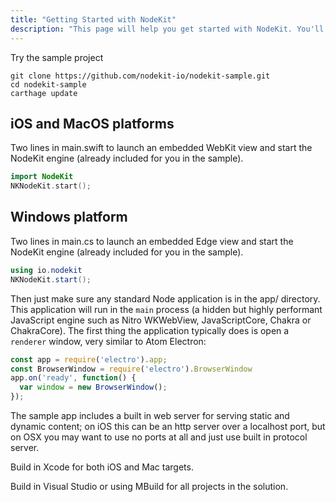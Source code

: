 ```yaml
---
title: "Getting Started with NodeKit"
description: "This page will help you get started with NodeKit. You'll be up and running in a jiffy!"
---
```

Try the sample project
```shell
git clone https://github.com/nodekit-io/nodekit-sample.git
cd nodekit-sample
carthage update
```

## iOS and MacOS platforms

Two lines in main.swift to launch an embedded WebKit view and start the NodeKit engine (already included for you in the sample).   

``` swift
import NodeKit
NKNodeKit.start();
```

## Windows platform

Two lines in main.cs to launch an embedded Edge view and start the NodeKit engine (already included for you in the sample).  

``` C#
using io.nodekit
NKNodeKit.start();
```

Then just make sure any standard Node application is in the app/ directory.  This application will run in the `main` process (a hidden but highly performant JavaScript engine such as Nitro WKWebView, JavaScriptCore, Chakra or ChakraCore).   The first thing the application typically does is open a `renderer` window, very similar to Atom Electron: 

``` javascript
const app = require('electro').app;
const BrowserWindow = require('electro').BrowserWindow
app.on('ready', function() {
  var window = new BrowserWindow();
});
```

The sample app includes a built in web server for serving static and dynamic content; on iOS this can be an http server over a localhost port, but on OSX you may want to use no ports at all and just use built in protocol server.

Build in Xcode for both iOS and Mac targets.

Build in Visual Studio or using MBuild for all projects in the solution.
